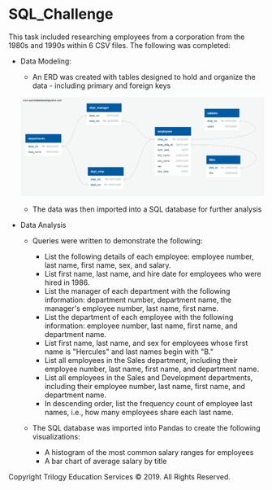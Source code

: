 # SQL_Challenge


This task included researching employees from a corporation from the 1980s and 1990s within 6 CSV files. The following was completed: 

* Data Modeling: 
    - An ERD was created with tables designed to hold and organize the data - including primary and foreign keys
    
     ![ERD file](EmployeeSQL/EmployeeERD.png)
     
    - The data was then imported into a SQL database for further analysis
    
* Data Analysis
    - Queries were written to demonstrate the following: 
        -  List the following details of each employee: employee number, last name, first name, sex, and salary.
        -  List first name, last name, and hire date for employees who were hired in 1986.
        -  List the manager of each department with the following information: department number, department name, the manager's employee number, last name, first name.
        -  List the department of each employee with the following information: employee number, last name, first name, and department name.
        -  List first name, last name, and sex for employees whose first name is "Hercules" and last names begin with "B."
        -  List all employees in the Sales department, including their employee number, last name, first name, and department name.
        -  List all employees in the Sales and Development departments, including their employee number, last name, first name, and department name.
        -  In descending order, list the frequency count of employee last names, i.e., how many employees share each last name.

    - The SQL database was imported into Pandas to create the following visualizations: 
        - A histogram of the most common salary ranges for employees 
        - A bar chart of average salary by title


Copyright
Trilogy Education Services © 2019. All Rights Reserved.